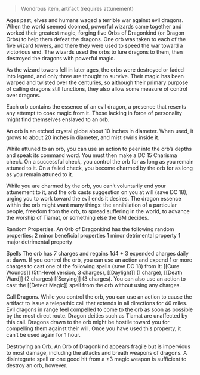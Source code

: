 
>Wondrous item, artifact (requires attunement)

Ages past, elves and humans waged a terrible war against evil dragons. When the world seemed doomed, powerful wizards came together and worked their greatest magic, forging five Orbs of Dragonkind (or Dragon Orbs) to help them defeat the dragons. One orb was taken to each of the five wizard towers, and there they were used to speed the war toward a victorious end. The wizards used the orbs to lure dragons to them, then destroyed the dragons with powerful magic.

As the wizard towers fell in later ages, the orbs were destroyed or faded into legend, and only three are thought to survive. Their magic has been warped and twisted over the centuries, so although their primary purpose of calling dragons still functions, they also allow some measure of control over dragons.

Each orb contains the essence of an evil dragon, a presence that resents any attempt to coax magic from it. Those lacking in force of personality might find themselves enslaved to an orb.

An orb is an etched crystal globe about 10 inches in diameter. When used, it grows to about 20 inches in diameter, and mist swirls inside it.

While attuned to an orb, you can use an action to peer into the orb’s depths and speak its command word. You must then make a DC 15 Charisma check. On a successful check, you control the orb for as long as you remain attuned to it. On a failed check, you become charmed by the orb for as long as you remain attuned to it.

While you are charmed by the orb, you can’t voluntarily end your attunement to it, and the orb casts suggestion on you at will (save DC 18), urging you to work toward the evil ends it desires. The dragon essence within the orb might want many things: the annihilation of a particular people, freedom from the orb, to spread suffering in the world, to advance the worship of Tiamat, or something else the GM decides.

Random Properties.
An Orb of Dragonkind has the following random properties:
2 minor beneficial properties
1 minor detrimental property
1 major detrimental property

Spells
The orb has 7 charges and regains 1d4 + 3 expended charges daily at dawn. If you control the orb, you can use an action and expend 1 or more charges to cast one of the following spells (save DC 18) from it:
[[Cure Wounds]] (5th-level version, 3 charges),
[[Daylight]] (1 charge),
[[Death Ward]] (2 charges)
[[Scrying]] (3 charges).
You can also use an action to cast the [[Detect Magic]] spell from the orb without using any charges.

Call Dragons. 
While you control the orb, you can use an action to cause the artifact to issue a telepathic call that extends in all directions for 40 miles. Evil dragons in range feel compelled to come to the orb as soon as possible by the most direct route. Dragon deities such as Tiamat are unaffected by this call. Dragons drawn to the orb might be hostile toward you for compelling them against their will. Once you have used this property, it can’t be used again for 1 hour.

Destroying an Orb.
An Orb of Dragonkind appears fragile but is impervious to most damage, including the attacks and breath weapons of dragons. A disintegrate spell or one good hit from a +3 magic weapon is sufficient to destroy an orb, however.